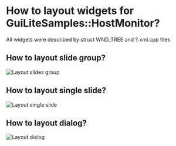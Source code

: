 # How to layout widgets for GuiLiteSamples::HostMonitor?

All widgets were described by struct WND_TREE and ?.xml.cpp files

## How to layout slide group?
![Layout slides group](layout_slide_group.png)
## How to layout single slide?
![Layout single slide](layout_single_slide.png)
## How to layout dialog?
![Layout dialog](layout_dialog.png)